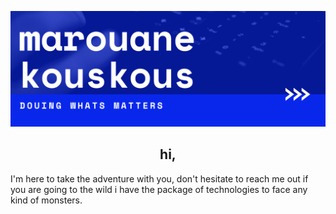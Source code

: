 ![Header](https://github.com/marwankous/marwankous/blob/main/assets/banner.png "Header")
## <div align="center">hi,</div>
I'm here to take the adventure with you, don't hesitate to reach me out if you are going to the wild i have the package of technologies to face any kind of monsters.
